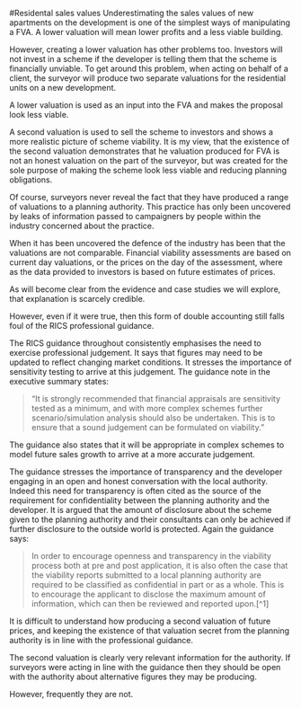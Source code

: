 #Residental sales values
Underestimating the sales values of new apartments on the development is one of the simplest ways of manipulating a FVA. A lower valuation will mean lower profits and a less viable building.

However, creating a lower valuation has other problems too. Investors will not invest in a scheme if the developer is telling them that the scheme is financially unviable. To get around this problem, when acting on behalf of a client, the surveyor will produce two separate valuations for the residential units on a new development. 

A lower valuation is used as an input into the FVA and makes the proposal look less viable. 

A second valuation is used to sell the scheme to investors and shows a more realistic picture of scheme viability. It is my view, that the existence of the second valuation demonstrates that he valuation produced for FVA is not an honest valuation on the part of the surveyor, but was created for the sole purpose of making the scheme look less viable and reducing planning obligations. 

Of course, surveyors never reveal the fact that they have produced a range of valuations to a planning authority. This practice has only been uncovered by leaks of information passed to campaigners by people within the industry concerned about the practice. 

When it has been uncovered the defence of the industry has been that the valuations are not comparable. Financial viability assessments are based on current day valuations, or the prices on the day of the assessment, where as the data provided to investors is based on future estimates of prices. 

As will become clear from the evidence and case studies we will explore, that explanation is scarcely credible. 

However, even if it were true, then this form of double accounting still falls foul of the RICS professional guidance. 

The RICS guidance throughout consistently emphasises the need to exercise professional judgement. It says that figures may need to be updated to reflect changing market conditions. It stresses the importance of sensitivity testing to arrive at this judgement. The guidance note in the executive summary states: 

>“It is strongly recommended that financial appraisals are sensitivity tested as a minimum, and with more complex schemes further scenario/simulation analysis should also be undertaken. This is to ensure that a sound judgement can be formulated on viability.”

The guidance also states that it will be appropriate in complex schemes to model future sales growth to arrive at a more accurate judgement. 

The guidance stresses the importance of transparency and the developer engaging in an open and honest conversation with the local authority. Indeed this need for transparency is often cited as the source of the requirement for confidentiality between the planning authority and the developer. It is argued that the amount of disclosure about the scheme given to the planning authority and their consultants can only be achieved if further disclosure to the outside world is protected. Again the guidance says:

>In order to encourage openness and transparency in the viability process both at pre and post application, it is also often the case that the viability reports submitted to a local planning authority are required to be classified as confidential in part or as a whole. This is to encourage the applicant to disclose the maximum amount of information, which can then be reviewed and reported upon.[^1]

It is difficult to understand how producing a second valuation of future prices, and keeping the existence of that valuation secret from the planning authority is in line with the professional guidance. 

The second valuation is clearly very relevant information for the authority. If surveyors were acting in line with the guidance then they should be open with the authority about alternative figures they may be producing. 

However, frequently they are not. 